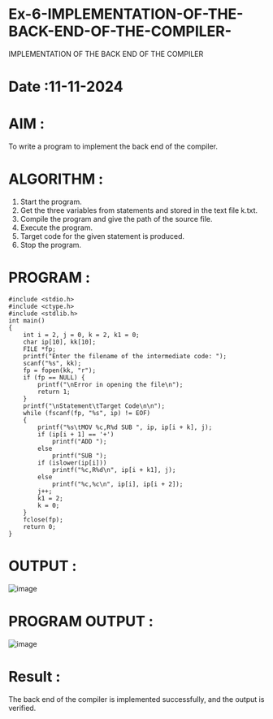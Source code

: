 # Ex-6-IMPLEMENTATION-OF-THE-BACK-END-OF-THE-COMPILER-

IMPLEMENTATION OF THE BACK END OF THE COMPILER 

# Date :11-11-2024

# AIM :

To write a program to implement the back end of the compiler.

# ALGORITHM :

1. Start the program.
2. Get the three variables from statements and stored in the text file k.txt.
3. Compile the program and give the path of the source file.
4. Execute the program.
5. Target code for the given statement is produced.
6. Stop the program.
   
# PROGRAM :

```
#include <stdio.h>
#include <ctype.h>
#include <stdlib.h>
int main()
{
    int i = 2, j = 0, k = 2, k1 = 0;
    char ip[10], kk[10];
    FILE *fp;
    printf("Enter the filename of the intermediate code: ");
    scanf("%s", kk);
    fp = fopen(kk, "r");
    if (fp == NULL) {
        printf("\nError in opening the file\n");
        return 1;
    }
    printf("\nStatement\tTarget Code\n\n");
    while (fscanf(fp, "%s", ip) != EOF)
    {
        printf("%s\tMOV %c,R%d SUB ", ip, ip[i + k], j);
        if (ip[i + 1] == '+')
            printf("ADD ");
        else
            printf("SUB ");
        if (islower(ip[i]))
            printf("%c,R%d\n", ip[i + k1], j);
        else
            printf("%c,%c\n", ip[i], ip[i + 2]);
        j++;
        k1 = 2;
        k = 0;
    }
    fclose(fp);
    return 0;
}
```

# OUTPUT :

![image](https://github.com/user-attachments/assets/ce4f5f97-5466-45e6-bac2-e5e722b98ce1)

# PROGRAM OUTPUT :

![image](https://github.com/user-attachments/assets/4484a98a-b634-4ae2-a239-0f55d32b5483)

# Result :

The back end of the compiler is implemented successfully, and the output is verified.

